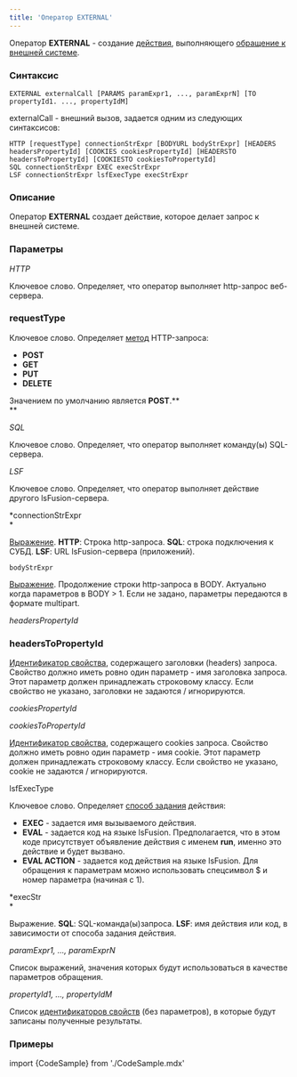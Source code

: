 ```yaml
---
title: 'Оператор EXTERNAL'
---
```


Оператор **EXTERNAL** - создание [действия](Действия.md), выполняющего [обращение к внешней системе](Обращение_к_внешней_системе_EXTERNAL.md). 

### Синтаксис

    EXTERNAL externalCall [PARAMS paramExpr1, ..., paramExprN] [TO propertyId1. ..., propertyIdM]

externalCall - внешний вызов, задается одним из следующих синтаксисов:

    HTTP [requestType] connectionStrExpr [BODYURL bodyStrExpr] [HEADERS headersPropertyId] [COOKIES cookiesPropertyId] [HEADERSTO headersToPropertyId] [COOKIESTO cookiesToPropertyId]
    SQL connectionStrExpr EXEC execStrExpr
    LSF connectionStrExpr lsfExecType execStrExpr

### Описание

Оператор **EXTERNAL** создает действие, которое делает запрос к внешней системе.

### Параметры

*HTTP*

Ключевое слово. Определяет, что оператор выполняет http-запрос веб-сервера.

### requestType

Ключевое слово. Определяет [метод](https://ru.wikipedia.org/wiki/HTTP#%D0%9C%D0%B5%D1%82%D0%BE%D0%B4%D1%8B) HTTP-запроса:

-   **POST**
-   **GET**
-   **PUT**
-   **DELETE**

Значением по умолчанию является **POST**.**  
**

*SQL*

Ключевое слово. Определяет, что оператор выполняет команду(ы) SQL-сервера.

*LSF*

Ключевое слово. Определяет, что оператор выполняет действие другого lsFusion-сервера.

*connectionStrExpr  
*

[Выражение](Выражения.md). ****HTTP****: Строка http-запроса. **SQL**: строка подключения к СУБД. **LSF**: URL lsFusion-сервера (приложений).

    bodyStrExpr

[Выражение](Выражения.md). Продолжение строки http-запроса в BODY. Актуально когда параметров в BODY > 1. Если не задано, параметры передаются в формате multipart.

*headersPropertyId*

### headersToPropertyId

[Идентификатор свойства](Идентификаторы.md#propertyid-broken), содержащего заголовки (headers) запроса. Свойство должно иметь ровно один параметр - имя заголовка запроса. Этот параметр должен принадлежать строковому классу. Если свойство не указано, заголовки не задаются / игнорируются.

*cookiesPropertyId*

*cookiesToPropertyId*

[Идентификатор свойства](Идентификаторы.md#propertyid-broken), содержащего cookies запроса. Свойство должно иметь ровно один параметр - имя cookie. Этот параметр должен принадлежать строковому классу. Если свойство не указано, cookie не задаются / игнорируются.

lsfExecType

Ключевое слово. Определяет [способ задания](Обращение_из_внешней_системы.md#задание-действия) действия:

-   **EXEC** - задается имя вызываемого действия.
-   **EVAL** - задается код на языке lsFusion. Предполагается, что в этом коде присутствует объявление действия с именем **run**, именно это действие и будет вызвано.
-   **EVAL ACTION** - задается код действия на языке lsFusion. Для обращения к параметрам можно использовать спецсимвол $ и номер параметра (начиная с 1).

*execStr  
*

Выражение. **SQL**: SQL-команда(ы)запроса. **LSF**: имя действия или код, в зависимости от способа задания действия.

*paramExpr1, ..., paramExprN*

Список выражений, значения которых будут использоваться в качестве параметров обращения.

*propertyId1, ..., propertyIdM*

Список [идентификаторов свойств](Идентификаторы.md) (без параметров), в которые будут записаны полученные результаты.

### Примеры


import {CodeSample} from './CodeSample.mdx'

<CodeSample url="https://ru-documentation.lsfusion.org/sample?file=ActionSample&block=external"/>

  
